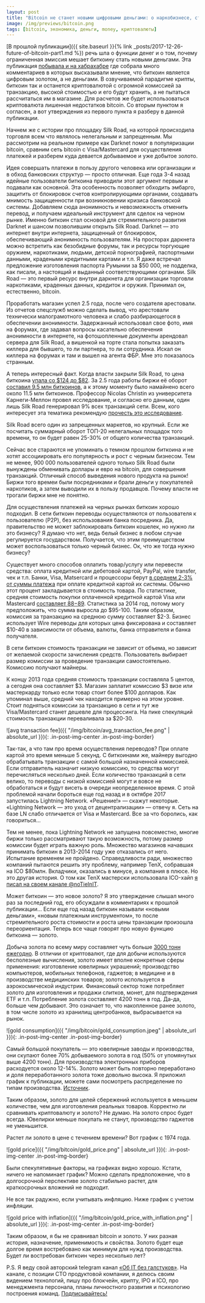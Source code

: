 ```yaml
---
layout: post
title: "Bitcoin не станет новыми цифровыми деньгами: о наркобизнесе, стоимости транзакций и золоте"
image: /img/previews/bitcoin.png
tags: [bitcoin, экономика, деньги, money, криптовалюты]
---
```


[В прошлой публикации]({{ site.baseurl }}{% link _posts/2017-12-26-future-of-bitcoin-part1.md %})
речь шла о функции денег и о том, почему ограниченная эмиссия мешает биткоину стать новыми деньгами. Эта публикация
[побывала и на хабрахабре](https://habrahabr.ru/post/345578/) где собрала много комментариев в которых высказывали
мнение, что биткоин является
цифровым золотом, а не деньгами. В озвучиваемой парадигме крипты, биткоин так и останется криптовалютой с
огромной комиссией за транзакцию, высокой стоимостью и его будут хранить, а не пытаться рассчитаться им в магазине.
Для расчетов же будет использоваться криптовалюта лишенная недостатков bitcoin. Со вторым пунктом я согласен, а
вот утверждения из первого пункта я разберу в данной публикации.

Начнем же с истории про площадку Silk Road, на
которой происходила торговля всем что являлось нелегальным и запрещенным. Мы рассмотрим на реальном примере как
Darknet помог в популяризации bitcoin, сравним сеть bitcoin с Visa/Mastercard для осуществления платежей и разберем
куда девается добываемое и уже добытое золото.
 
Идея совершать платежи в пользу другого человека или организации и в обход банковских структур — просто отличная.
Еще года 3-4 назад идейные пользователи биткоина приводили этот аргумент первым и подавали как основной. Эта
особенность позволяет обходить эмбарго, защитить от блокировок счетов контролирующими органами, создавать мнимость
защищенности при возникновении кризиса банковской системы. Добавляем сюда анонимность и невозможность отменить
перевод, и получаем идеальный инструмент для сделок на черном рынке. Именно биткоин стал основой для стремительного
развития Darknet и шансом позволившим открыть Silk Road. Darknet — это интернет внутри интернета, защищенный от
блокировок, обеспечивающий анонимность пользователям. На просторах даркнета можно встретить как безобидные форумы,
так и ресурсы торгующие оружием, наркотиками, людьми, детской порнографией, паспортными данными, крадеными
кредитными картами и т.п. Я даже встречал предложение изготовления паспорта Румынии за $50 000, не подделка,
как писали, а настоящий и выданный соответствующими органами. Silk Road — это первый ресурс внутри даркнета для
организации торговли наркотиками, краденных данных, кредиток и оружия. Принимал он, естественно, bitcoin.

Проработать магазин успел 2.5 года, после чего создателя арестовали. Из отчетов спецслужб можно сделать вывод,
что арестовали технически малограмотного человека и слабо разбирающегося в обеспечении анонимности. Задержанный
использовал свое фото, имя на форумах, где задавал вопросы касательно обеспечения анонимности в интернете, на
фотошопленные документы арендовал сервера для Silk Road, а вишенкой на торте стала попытка заказать киллера для
бывшего, то ли партнера, то ли сотрудника. Искал он киллера на форумах и там и вышел на агента ФБР. Мне это
показалось странным.

А теперь интересный факт. Когда власти закрыли Silk Road, то цена биткоина
[упала со $124 до $82](https://www.wired.com/2013/10/bitcoin-market-drops-600-million-on-silk-road-bust/).
За 2.5 года работы биржи её оборот
[составил 9.5 млн биткоинов](http://www.reuters.com/article/us-crime-silkroad-raid/fbi-shuts-alleged-online-drug-marketplace-silk-road-idUSBRE9910TR20131002),
а к этому моменту было намайнено всего около 11.5 млн биткоинов. Профессор Nicolas Christin из университета
Карнеги-Меллон провел исследование, и согласно его данным, один лишь Silk Road генерировал 9% всех транзакций
сети. Всем, кого интересует эта тематика рекомендую
[прочесть это исследование](https://www.andrew.cmu.edu/user/nicolasc/publications/Christin-WWW13.pdf). 

Silk Road всего один из запрещенных маркетов, но крупный. Если же посчитать суммарный оборот ТОП-20 нелегальных
площадок того времени, то он будет равен 25-30% от общего количества транзакций.

Сейчас все стараются не упоминать о темном прошлом биткоина и не хотят ассоциировать его популярность и рост с
черным бизнесом. Тем не менее, 900 000 пользователей одного только Silk Road были вынуждены обменивать доллары и
евро на bitcoin, для совершения транзакций. Отличный способ выведения нового продукта на рынок! Биржи того времеи
были посредниками и брали деньги у покупателей наркотиков, а затем выводили их в пользу продавцов. Почему власти
не трогали биржи мне не понятно.

Для осуществления платежей на черных рынках биткоин хорошо подходил. В сети биткоин переводы осуществляются от
пользователя к пользователю (P2P), без использования банка посредника. Да, правительство не может заблокировать
биткоин кошелек, но нужно ли это бизнесу? Я думаю что нет, ведь белый бизнес в любом случае регулируется
государством. Получается, что этим преимуществом может воспользоваться только черный бизнес. Ок, что же тогда
нужно бизнесу?

Существует много способов оплатить товар/услугу или перевести средства: оплата кредитной или дебетовой картой,
PayPal, wire transfer, чек и т.п. Банки, Visa, Matsercard и процессоры берут
[в среднем 2-3% от суммы платежа](https://www.paypal.com/us/webapps/mpp/brc/demystifying-credit-card-processor-fees)
при оплате кредитной картой их системы. Обычно этот процент закладывается в стоимость товара. По статистике,
средняя стоимость покупки оплаченной кредитной картой Visa или Mastercard
[составляет $88-$89](https://www.statista.com/statistics/279249/purchase-transactions-on-general-purpose-cards-worldwide/).
Статистика за 2014 год, потому могу предположить, что сумма выросла до $95-100. Таким образом, комиссия за
транзакцию на среднюю сумму составляет $2-3. Бизнес использует Wire переводы для которых цена фиксирована и
составляет $10-40 в зависимости от объема, валюты, банка отправителя и банка получателя.

В сети биткоин стоимость транзакции не зависит от объема, но зависит от желаемой скорости зачисления средств.
Пользователь выбирает размер комиссии за проведение транзакции самостоятельно. Комиссию получают майнеры.

К концу 2013 года средняя стоимость транзакции составляла 5 центов, а сегодня она составляет $3. Магазин заплатит
комиссию $3 визе или мастеркарду только если товар стоит более $100 долларов. Как упоминал выше, средний чек
находится примерно на этом уровне. Стоит подняться комиссии за транзакцию в сети и тут же Visa/Mastercard станет
дешевле для процессинга. На пике спекуляций стоимость транзакции переваливала за $20-30.

![avg transaction fee]({{ "/img/bitcoin/avg_transaction_fee.png" | absolute_url }}){: .in-post-img-center .in-post-img-border}

Так-так, а что там про время осуществления переводов? При оплате картой это время меньше 5 секунд. С биткоинами
же, майнеру выгодно обрабатывать транзакции с самой большой назначенной комиссией. Если отправитель назначит
низкую комиссию, то средства могут перечисляться несколько дней. Если количество транзакций в сети велико, то
переводы с низкой комиссией могут и вовсе не обработаться и будут висеть в очереди неопределенное время. С этой
проблемой начали бороться еще год назад и в октябре 2017 запустилась Lightning Network. «Решение!» — скажут
некоторые. «Lightning Network — это уход от децентрализации» — отвечу я. Сеть на базе LN слабо отличается от
Visa и Mastercard. Все за что боролись, как говориться…

Тем не менее, пока Lightning Network не запущена повсеместно, многие биржи только рассматривают такую возможность,
потому размер комиссии будет играть важную роль. Множество магазинов начавших принимать биткоин в
2013-2014 году уже отказались от него. Испытание временем не пройдено. Справедливости ради, множество компаний
пытаются решить эту проблему, например TenX, собравшая на ICO $80млн. Вкладчики, оказались в минусе, а компания
в плюсе. Но это другая история. О том как TenX мастерски использовала ICO-хайп
[я писал на своем канале @noTieInIT](https://goo.gl/HNv2te).

Может биткоин — это новое золото? ​​Я это утверждение слышал много раз за последний год, его обсуждали в
комментариях к прошлой публикации… Если еще год назад биткоин называли «новыми деньгами», «новым платежным
инструментом», то после стремительного роста стоимости и роста цены транзакции произошла переориентация.
Теперь все чаще говорят про новую функцию биткоина — золото.

Добыча золота по всему миру составляет чуть больше [3000 тонн ежегодно](https://pmtrend.com/supply-and-demand/gold).
В отличии от криптовалют, где для добычи
используются бесполезные вычисления, золото имеет вполне конкретные сферы применения: изготовление ювелирных
украшений; производство компьютеров, мобильных телефонов, гаджетов; в медицине и в производстве медицинских
товаров; золото используется в аэрокосмической индустрии. Финансовый сектор тоже потребляет золото для
изготовления и продажи слитков, монет, для подтверждения ETF и т.п. Потребление золота составляет 4200 тонн в год.
Да-да, больше чем добывают. Это означает то, что накопленное ранее золото, в том числе золото из хранилищ
центробанков, выбрасывается на рынок.

![gold consumption]({{ "/img/bitcoin/gold_consumption.jpeg" | absolute_url }}){: .in-post-img-center .in-post-img-border}

Самый большой покупатель — это ювелирные заводы и производства, они скупают более 70% добываемого золота
в год (50% от упомянутых выше 4200 тонн). Для производства электронных приборов расходуется около 12-14%.
Золото может быть повторно переработано и доля переработанного золота тоже довольно высока. Я приложил график
к публикации, можете сами посмотреть распределение по типам производства.
[Источник](https://seekingalpha.com/article/4035448-gold-jewelry-demand-will-continue-decline-indefinitely).

Таким образом, золото для целей сбережений используется в меньшем количестве, чем для изготовления реальных
товаров. Корректно ли сравнивать криптовалюту и золото? Не думаю. На золото спрос будет всегда. Ювелирки меньше
покупать не станут, производство гаджетов не уменьшится.

Растет ли золото в цене с течением времени? Вот график с 1974 года.

![gold price]({{ "/img/bitcoin/gold_price.png" | absolute_url }}){: .in-post-img-center .in-post-img-border}

Были спекулятивные факторы, на графиках видно хорошо. Кстати, ничего не напоминает график? Можно сделать предположение, что в долгосрочной перспективе золото стабильно растет, для краткосрочных вложений не подходит.

Не все так радужно, если учитывать инфляцию. Ниже график с учетом инфляции.

![gold price with inflation]({{ "/img/bitcoin/gold_price_with_inflation.png" | absolute_url }}){: .in-post-img-center .in-post-img-border}

Таким образом, я бы не сравнивал bitcoin и золото. У них разная история, назначение, применимость и свойства.
Золото будет еще долгое время востребовано как минимум для нужд производства. Будет ли востребован биткоин
через несколько лет?

P.S. Я веду свой авторский telegram канал [«Об IT без галстуков»](https://goo.gl/E3AFL1). На канале, с позиции CTO продуктовой компании,
я делюсь своим видением технологий, пишу про блокчейн, крипту, IPO и ICO, про менеджмента персонала, планы
личностного развития и психологию построения команд. [Подписывайтесь!](https://goo.gl/E3AFL1)
